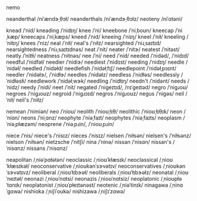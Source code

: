 nemo

neanderthal	/niˈændɝˌθɔɫ/
neanderthals	/niˈændɝˌθɔɫz/
neoteny	/niˈɑtəni/

knead	/ˈnid/
kneading	/ˈnidɪŋ/
knee	/ˈni/
kneebone	/ˈniˌboʊn/
kneecap	/ˈniˌkæp/
kneecaps	/ˈniˌkæps/
kneed	/ˈnid/
kneeing	/ˈniɪŋ/
kneel	/ˈniɫ/
kneeling	/ˈniɫɪŋ/
knees	/ˈniz/
neal	/ˈniɫ/
neal's	/ˈniɫz/
nearsighted	/ˈniɹˌsaɪtɪd/
nearsightedness	/ˈniɹˌsaɪtɪdnəs/
neat	/ˈnit/
neater	/ˈnitɝ/
neatest	/ˈnitəst/
neatly	/ˈnitɫi/
neatness	/ˈnitnəs/
nee	/ˈni/
need	/ˈnid/
needed	/ˈnidəd/, /ˈnidɪd/
needful	/ˈnidfəɫ/
needier	/ˈnidiɝ/
neediest	/ˈnidiɪst/
needing	/ˈnidɪŋ/
needle	/ˈnidəɫ/
needled	/ˈnidəɫd/
needlefish	/ˈnidəɫˌfɪʃ/
needlepoint	/ˈnidəɫˌpɔɪnt/
needler	/ˈnidəɫɝ/, /ˈnidɫɝ/
needles	/ˈnidəɫz/
needless	/ˈnidɫəs/
needlessly	/ˈnidɫəsɫi/
needlework	/ˈnidəɫˌwɝk/
needling	/ˈnidɫɪŋ/
needn't	/ˈnidənt/
needs	/ˈnidz/
needy	/ˈnidi/
neet	/ˈnit/
negated	/ˈniɡeɪtɪd/, /nɪˈɡeɪtəd/
negro	/ˈniɡɹoʊ/
negroes	/ˈniɡɹoʊz/
negroid	/ˈniɡɹɔɪd/
negros	/ˈniɡɹoʊz/
negus	/ˈniɡəs/
neil	/ˈniɫ/
neil's	/ˈniɫz/
<!-- neither	/ˈnaɪðɝ/, /ˈniðɝ/ -->
nemean	/ˈnimiən/
neo	/ˈnioʊ/
neolith	/ˈnioʊˌɫɪθ/
neolithic	/ˈnioʊˌɫɪθɪk/
neon	/ˈniɑn/
neons	/ˈniˌɑnz/
neophyte	/ˈniəˌfaɪt/
neophytes	/ˈniəˌfaɪts/
neoplasm	/ˈniəˌpɫæzəm/
neoprene	/ˈniəˌpɹin/, /ˈnioʊˌpɹin/
<!-- nice	/ˈnaɪs/, /ˈnis/ -->
niece	/ˈnis/
niece's	/ˈnisɪz/
nieces	/ˈnisɪz/
nielsen	/ˈniɫsən/
nielsen's	/ˈniɫsənz/
nielson	/ˈniɫsən/
nietzsche	/ˈnitʃi/
nina	/ˈninə/
nissan	/ˈnisɑn/
nissan's	/ˈnisɑnz/
nissans	/ˈnisɑnz/

neapolitan	/ˌniəˈpɑɫətən/
neoclassic	/ˌnioʊˈkɫæsɪk/
neoclassical	/ˌnioʊˈkɫæsɪkəɫ/
neoconservative	/ˌnioʊkənˈsɝvətɪv/
neoconservatives	/ˌnioʊkənˈsɝvətɪvz/
neoliberal	/ˌnioʊˈɫɪbɝəɫ/
neoliberals	/ˌnioʊˈɫɪbɝəɫz/
neonatal	/ˌnioʊˈneɪtəɫ/
neonazi	/ˌnioʊˈnɑtsi/
neonazis	/ˌnioʊˈnɑtsiz/
neoplatonic	/ˌnioʊpɫəˈtɑnɪk/
neoplatonist	/ˌnioʊˈpɫeɪtənəst/
neotenic	/ˌniəˈtinɪk/
ninagawa	/ˌninɑˈɡɑwə/
nishioka	/ˌniʃiˈoʊkə/
nishizawa	/ˌniʃɪˈzɑwə/
